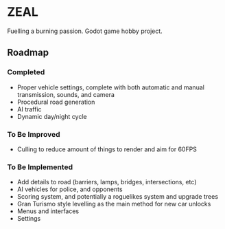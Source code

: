 # ZEAL
Fuelling a burning passion.
Godot game hobby project.

## Roadmap
### Completed
* Proper vehicle settings, complete with both automatic and manual transmission, sounds, and camera
* Procedural road generation
* AI traffic
* Dynamic day/night cycle

### To Be Improved
* Culling to reduce amount of things to render and aim for 60FPS

### To Be Implemented
* Add details to road (barriers, lamps, bridges, intersections, etc)
* AI vehicles for police, and opponents
* Scoring system, and potentially a roguelikes system and upgrade trees
* Gran Turismo style levelling as the main method for new car unlocks
* Menus and interfaces
* Settings
